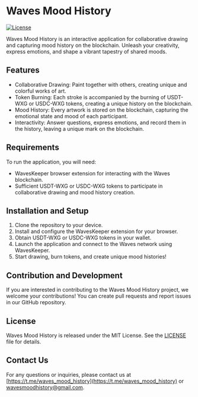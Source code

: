 # Waves Mood History

[![License](https://img.shields.io/badge/License-MIT-blue.svg)](LICENSE)

Waves Mood History is an interactive application for collaborative drawing and capturing mood history on the blockchain. Unleash your creativity, express emotions, and shape a vibrant tapestry of shared moods.

## Features

- Collaborative Drawing: Paint together with others, creating unique and colorful works of art.
- Token Burning: Each stroke is accompanied by the burning of USDT-WXG or USDC-WXG tokens, creating a unique history on the blockchain.
- Mood History: Every artwork is stored on the blockchain, capturing the emotional state and mood of each participant.
- Interactivity: Answer questions, express emotions, and record them in the history, leaving a unique mark on the blockchain.

## Requirements

To run the application, you will need:

- WavesKeeper browser extension for interacting with the Waves blockchain.
- Sufficient USDT-WXG or USDC-WXG tokens to participate in collaborative drawing and mood history creation.

## Installation and Setup

1. Clone the repository to your device.
2. Install and configure the WavesKeeper extension for your browser.
3. Obtain USDT-WXG or USDC-WXG tokens in your wallet.
4. Launch the application and connect to the Waves network using WavesKeeper.
5. Start drawing, burn tokens, and create unique mood histories!

## Contribution and Development

If you are interested in contributing to the Waves Mood History project, we welcome your contributions! You can create pull requests and report issues in our GitHub repository.

## License

Waves Mood History is released under the MIT License. See the [LICENSE](https://raw.githubusercontent.com/StekolschikovV/waves-mood-hostory/MIT-LICENSE.txt) file for details.

## Contact Us

For any questions or inquiries, please contact us at [https://t.me/waves_mood_history](https://t.me/waves_mood_history) or [wavesmoodhistory@gmail.com](wavesmoodhistory@gmail.com).

